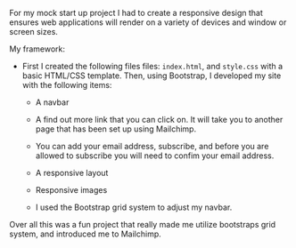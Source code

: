 
For my mock start up project I had to create a responsive design that ensures web applications will render on a variety of devices and window or screen sizes. 

My framework:

* First I created the following files files: `index.html`, and `style.css` with a basic HTML/CSS template. Then, using Bootstrap, I developed my  site with the following items:

   * A navbar

   * A find out more link that you can click on. It will take you to another page that has been set up using Mailchimp. 

   * You can add your email address, subscribe, and before you are allowed to subscribe you will need to confim your email address. 

   * A responsive layout

   * Responsive images

   * I used the Bootstrap grid system to adjust my navbar.

Over all this was a fun project that really made me utilize bootstraps grid system, and introduced me to Mailchimp.
